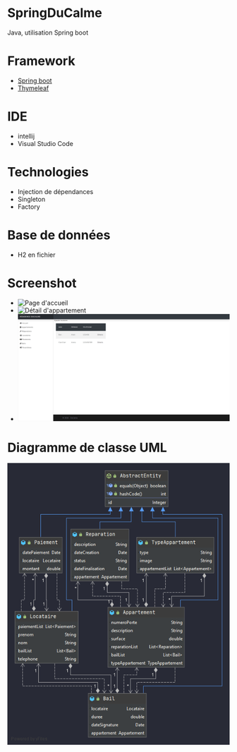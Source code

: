 # SpringDuCalme
Java, utilisation Spring boot

# Framework
* [Spring boot](https://spring.io/)
* [Thymeleaf](https://www.thymeleaf.org/)

# IDE
* intellij
* Visual Studio Code

# Technologies
* Injection de dépendances
* Singleton
* Factory

# Base de données
* H2 en fichier

# Screenshot
* ![Page d'accueil](https://raw.githubusercontent.com/benjaminnomine/SpringDuCalme/master/screenshots/Screenshot_2020-12-09%20R%C3%A9sidence%20DuCalme.png)
* ![Détail d'appartement](https://raw.githubusercontent.com/benjaminnomine/SpringDuCalme/master/screenshots/Screenshot_2020-12-09%20D%C3%A9tail%20Appartement.png)
* ![Listing locataires](https://raw.githubusercontent.com/benjaminnomine/SpringDuCalme/master/screenshots/Screenshot_2020-12-09%20Locataires.png)

# Diagramme de classe UML
![Diagramme de classe](https://raw.githubusercontent.com/benjaminnomine/SpringDuCalme/master/uml/models.png)
